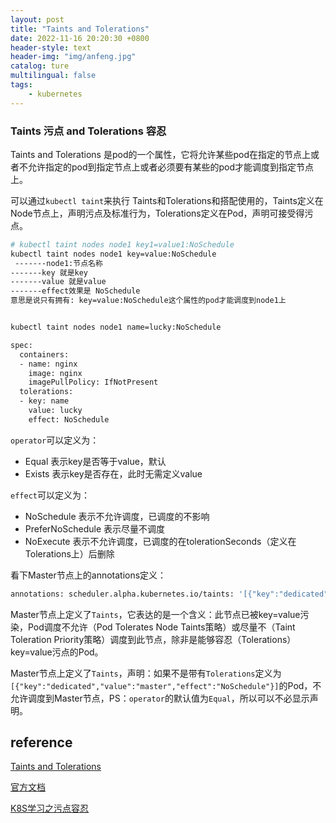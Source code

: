 ```yaml
---
layout: post
title: "Taints and Tolerations"
date: 2022-11-16 20:20:30 +0800
header-style: text
header-img: "img/anfeng.jpg"
catalog: ture
multilingual: false
tags:
    - kubernetes
---
```

### Taints 污点 and Tolerations 容忍

Taints and Tolerations 是pod的一个属性，它将允许某些pod在指定的节点上或者不允许指定的pod到指定节点上或者必须要有某些的pod才能调度到指定节点上。

可以通过`kubectl taint`来执行 Taints和Tolerations和搭配使用的，Taints定义在Node节点上，声明污点及标准行为，Tolerations定义在Pod，声明可接受得污点。

```bash
# kubectl taint nodes node1 key1=value1:NoSchedule
kubectl taint nodes node1 key=value:NoSchedule 
 -------node1:节点名称 
-------key 就是key 
-------value 就是value 
-------effect效果是 NoSchedule 
意思是说只有拥有: key=value:NoSchedule这个属性的pod才能调度到node1上


kubectl taint nodes node1 name=lucky:NoSchedule

spec:
  containers:
  - name: nginx
    image: nginx
    imagePullPolicy: IfNotPresent
  tolerations:
  - key: name
    value: lucky
    effect: NoSchedule

```

`operator`可以定义为：

-   Equal 表示key是否等于value，默认
-   Exists 表示key是否存在，此时无需定义value

`effect`可以定义为：

-   NoSchedule 表示不允许调度，已调度的不影响
-   PreferNoSchedule 表示尽量不调度
-   NoExecute 表示不允许调度，已调度的在tolerationSeconds（定义在Tolerations上）后删除

看下Master节点上的annotations定义：

```bash
annotations: scheduler.alpha.kubernetes.io/taints: '[{"key":"dedicated","value":"master","effect":"NoSchedule"}]'volumes.kubernetes.io/controller-managed-attach-detach: "true"
```

Master节点上定义了`Taints`，它表达的是一个含义：此节点已被key=value污染，Pod调度不允许（Pod Tolerates Node Taints策略）或尽量不（Taint Toleration Priority策略）调度到此节点，除非是能够容忍（Tolerations）key=value污点的Pod。

Master节点上定义了`Taints`，声明：如果不是带有`Tolerations`定义为`[{"key":"dedicated","value":"master","effect":"NoSchedule"}]`的Pod，不允许调度到Master节点，PS：`operator`的默认值为`Equal`，所以可以不必显示声明。

## reference
[Taints and Tolerations](https://blog.csdn.net/tiger435/article/details/73650174)

[官方文档](https://kubernetes.io/docs/concepts/configuration/taint-and-toleration/)

[K8S学习之污点容忍](https://blog.csdn.net/weixin_60092693/article/details/122643690)
